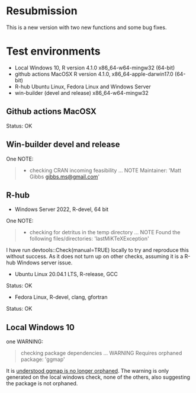 # Resubmission

This is a new version with two new functions and some bug fixes.

# Test environments

* Local Windows 10, R version 4.1.0 x86_64-w64-mingw32 (64-bit)
* github actions MacOSX R version 4.1.0, x86_64-apple-darwin17.0 (64-bit)
* R-hub Ubuntu Linux, Fedora Linux and Windows Server
* win-builder (devel and release) x86_64-w64-mingw32

## Github actions MacOSX

Status: OK

## Win-builder devel and release

One NOTE:

>* checking CRAN incoming feasibility ... NOTE
Maintainer: 'Matt Gibbs <gibbs.ms@gmail.com>'

## R-hub

* Windows Server 2022, R-devel, 64 bit

One NOTE:

>* checking for detritus in the temp directory ... NOTE
Found the following files/directories:
  'lastMiKTeXException'
  
I have run devtools::Check(manual=TRUE) locally to try and reproduce this without success. As it does not turn up on other checks, assuming it is a R-hub Windows server issue.

* Ubuntu Linux 20.04.1 LTS, R-release, GCC

Status: OK

* Fedora Linux, R-devel, clang, gfortran

Status: OK

## Local Windows 10

one WARNING:

> checking package dependencies ... WARNING
  Requires orphaned package: 'ggmap'
  
It is [understood ggmap is no longer orphaned](https://community.rstudio.com/t/orphaned-package-on-windows-build/84165). 
The warning is only generated on the local windows check, none of the others, also suggesting the package is not orphaned.
